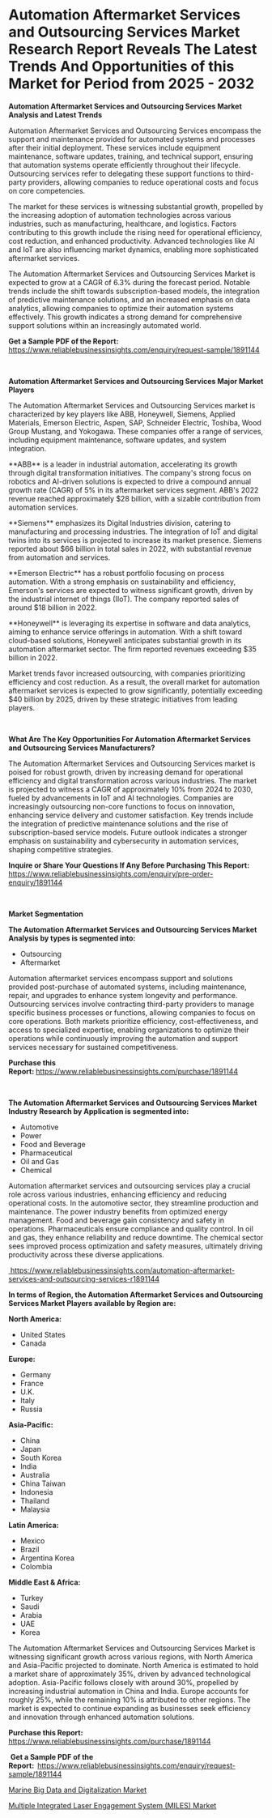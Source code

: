 <p><h1>Automation Aftermarket Services and Outsourcing Services Market Research Report Reveals The Latest Trends And Opportunities of this Market for Period from 2025 - 2032</h1></p><p><strong>Automation Aftermarket Services and Outsourcing Services Market Analysis and Latest Trends</strong></p>
<p><p>Automation Aftermarket Services and Outsourcing Services encompass the support and maintenance provided for automated systems and processes after their initial deployment. These services include equipment maintenance, software updates, training, and technical support, ensuring that automation systems operate efficiently throughout their lifecycle. Outsourcing services refer to delegating these support functions to third-party providers, allowing companies to reduce operational costs and focus on core competencies.</p><p>The market for these services is witnessing substantial growth, propelled by the increasing adoption of automation technologies across various industries, such as manufacturing, healthcare, and logistics. Factors contributing to this growth include the rising need for operational efficiency, cost reduction, and enhanced productivity. Advanced technologies like AI and IoT are also influencing market dynamics, enabling more sophisticated aftermarket services.</p><p>The Automation Aftermarket Services and Outsourcing Services Market is expected to grow at a CAGR of 6.3% during the forecast period. Notable trends include the shift towards subscription-based models, the integration of predictive maintenance solutions, and an increased emphasis on data analytics, allowing companies to optimize their automation systems effectively. This growth indicates a strong demand for comprehensive support solutions within an increasingly automated world.</p></p>
<p><strong>Get a Sample PDF of the Report:&nbsp;</strong> <a href="https://www.reliablebusinessinsights.com/enquiry/request-sample/1891144?utm_campaign=60&utm_medium=2&utm_source=Github&utm_content=ia&utm_term=14012025&utm_id=automation-aftermarket-services-and-outsourcing-services">https://www.reliablebusinessinsights.com/enquiry/request-sample/1891144</a></p>
<p>&nbsp;</p>
<p><strong>Automation Aftermarket Services and Outsourcing Services Major Market Players</strong></p>
<p><p>The Automation Aftermarket Services and Outsourcing Services market is characterized by key players like ABB, Honeywell, Siemens, Applied Materials, Emerson Electric, Aspen, SAP, Schneider Electric, Toshiba, Wood Group Mustang, and Yokogawa. These companies offer a range of services, including equipment maintenance, software updates, and system integration.</p><p>**ABB** is a leader in industrial automation, accelerating its growth through digital transformation initiatives. The company's strong focus on robotics and AI-driven solutions is expected to drive a compound annual growth rate (CAGR) of 5% in its aftermarket services segment. ABB's 2022 revenue reached approximately $28 billion, with a sizable contribution from automation services.</p><p>**Siemens** emphasizes its Digital Industries division, catering to manufacturing and processing industries. The integration of IoT and digital twins into its services is projected to increase its market presence. Siemens reported about $66 billion in total sales in 2022, with substantial revenue from automation and services.</p><p>**Emerson Electric** has a robust portfolio focusing on process automation. With a strong emphasis on sustainability and efficiency, Emerson's services are expected to witness significant growth, driven by the industrial internet of things (IIoT). The company reported sales of around $18 billion in 2022.</p><p>**Honeywell** is leveraging its expertise in software and data analytics, aiming to enhance service offerings in automation. With a shift toward cloud-based solutions, Honeywell anticipates substantial growth in its automation aftermarket sector. The firm reported revenues exceeding $35 billion in 2022.</p><p>Market trends favor increased outsourcing, with companies prioritizing efficiency and cost reduction. As a result, the overall market for automation aftermarket services is expected to grow significantly, potentially exceeding $40 billion by 2025, driven by these strategic initiatives from leading players.</p></p>
<p>&nbsp;</p>
<p><strong>What Are The Key Opportunities For Automation Aftermarket Services and Outsourcing Services Manufacturers?</strong></p>
<p><p>The Automation Aftermarket Services and Outsourcing Services market is poised for robust growth, driven by increasing demand for operational efficiency and digital transformation across various industries. The market is projected to witness a CAGR of approximately 10% from 2024 to 2030, fueled by advancements in IoT and AI technologies. Companies are increasingly outsourcing non-core functions to focus on innovation, enhancing service delivery and customer satisfaction. Key trends include the integration of predictive maintenance solutions and the rise of subscription-based service models. Future outlook indicates a stronger emphasis on sustainability and cybersecurity in automation services, shaping competitive strategies.</p></p>
<p><strong>Inquire or Share Your Questions If Any Before Purchasing This Report:</strong> <a href="https://www.reliablebusinessinsights.com/enquiry/pre-order-enquiry/1891144?utm_campaign=60&utm_medium=2&utm_source=Github&utm_content=ia&utm_term=14012025&utm_id=automation-aftermarket-services-and-outsourcing-services">https://www.reliablebusinessinsights.com/enquiry/pre-order-enquiry/1891144</a></p>
<p>&nbsp;</p>
<p><strong>Market Segmentation</strong></p>
<p><strong>The Automation Aftermarket Services and Outsourcing Services Market Analysis by types is segmented into:</strong></p>
<p><ul><li>Outsourcing</li><li>Aftermarket</li></ul></p>
<p><p>Automation aftermarket services encompass support and solutions provided post-purchase of automated systems, including maintenance, repair, and upgrades to enhance system longevity and performance. Outsourcing services involve contracting third-party providers to manage specific business processes or functions, allowing companies to focus on core operations. Both markets prioritize efficiency, cost-effectiveness, and access to specialized expertise, enabling organizations to optimize their operations while continuously improving the automation and support services necessary for sustained competitiveness.</p></p>
<p><strong>Purchase this Report:&nbsp;</strong><a href="https://www.reliablebusinessinsights.com/purchase/1891144?utm_campaign=60&utm_medium=2&utm_source=Github&utm_content=ia&utm_term=14012025&utm_id=automation-aftermarket-services-and-outsourcing-services">https://www.reliablebusinessinsights.com/purchase/1891144</a></p>
<p>&nbsp;</p>
<p><strong>The Automation Aftermarket Services and Outsourcing Services Market Industry Research by Application is segmented into:</strong></p>
<p><ul><li>Automotive</li><li>Power</li><li>Food and Beverage</li><li>Pharmaceutical</li><li>Oil and Gas</li><li>Chemical</li></ul></p>
<p><p>Automation aftermarket services and outsourcing services play a crucial role across various industries, enhancing efficiency and reducing operational costs. In the automotive sector, they streamline production and maintenance. The power industry benefits from optimized energy management. Food and beverage gain consistency and safety in operations. Pharmaceuticals ensure compliance and quality control. In oil and gas, they enhance reliability and reduce downtime. The chemical sector sees improved process optimization and safety measures, ultimately driving productivity across these diverse applications.</p></p>
<p><a href="https://www.reliablebusinessinsights.com/automation-aftermarket-services-and-outsourcing-services-r1891144?utm_campaign=60&utm_medium=2&utm_source=Github&utm_content=ia&utm_term=14012025&utm_id=automation-aftermarket-services-and-outsourcing-services">&nbsp;https://www.reliablebusinessinsights.com/automation-aftermarket-services-and-outsourcing-services-r1891144</a></p>
<p><strong>In terms of Region, the Automation Aftermarket Services and Outsourcing Services Market Players available by Region are:</strong></p>
<p>
    <p> <strong> North America: </strong>
        <ul>
            <li>United States</li>
            <li>Canada</li>
        </ul>
        </p> 
    <p> <strong> Europe: </strong>
        <ul>
            <li>Germany</li>
            <li>France</li>
            <li>U.K.</li>
            <li>Italy</li>
            <li>Russia</li>
        </ul>
        </p> 
    <p> <strong> Asia-Pacific: </strong>
        <ul>
            <li>China</li>
            <li>Japan</li>
            <li>South Korea</li>
            <li>India</li>
            <li>Australia</li>
            <li>China Taiwan</li>
            <li>Indonesia</li>
            <li>Thailand</li>
            <li>Malaysia</li>
        </ul>
        </p> 
    <p> <strong> Latin America: </strong>
        <ul>
            <li>Mexico</li>
            <li>Brazil</li>
            <li>Argentina Korea</li>
            <li>Colombia</li>
        </ul>
        </p> 
    <p> <strong> Middle East & Africa: </strong>
        <ul>
            <li>Turkey</li>
            <li>Saudi</li>
            <li>Arabia</li>
            <li>UAE</li>
            <li>Korea</li>
        </ul>
    </p>
    </p>
<p><p>The Automation Aftermarket Services and Outsourcing Services Market is witnessing significant growth across various regions, with North America and Asia-Pacific projected to dominate. North America is estimated to hold a market share of approximately 35%, driven by advanced technological adoption. Asia-Pacific follows closely with around 30%, propelled by increasing industrial automation in China and India. Europe accounts for roughly 25%, while the remaining 10% is attributed to other regions. The market is expected to continue expanding as businesses seek efficiency and innovation through enhanced automation solutions.</p></p>
<p><strong>Purchase this Report: </strong><a href="https://www.reliablebusinessinsights.com/purchase/1891144?utm_campaign=60&utm_medium=2&utm_source=Github&utm_content=ia&utm_term=14012025&utm_id=automation-aftermarket-services-and-outsourcing-services">https://www.reliablebusinessinsights.com/purchase/1891144</a></p>
<p>&nbsp;<strong>Get a Sample PDF of the Report:&nbsp;&nbsp;</strong><a href="https://www.reliablebusinessinsights.com/enquiry/request-sample/1891144?utm_campaign=60&utm_medium=2&utm_source=Github&utm_content=ia&utm_term=14012025&utm_id=automation-aftermarket-services-and-outsourcing-services">https://www.reliablebusinessinsights.com/enquiry/request-sample/1891144</a></p>
<p><strong></strong></p>
<p><p><a href="https://github.com/carendesrochers299/Market-Research-Report-List-1/blob/main/marine-big-data-and-digitalization-market.md?utm_campaign=60&utm_medium=2&utm_source=Github&utm_content=ia&utm_term=14012025&utm_id=automation-aftermarket-services-and-outsourcing-services">Marine Big Data and Digitalization Market</a></p><p><a href="https://github.com/chaturberville8181/Market-Research-Report-List-1/blob/main/multiple-integrated-laser-engagement-system-miles-market.md?utm_campaign=60&utm_medium=2&utm_source=Github&utm_content=ia&utm_term=14012025&utm_id=automation-aftermarket-services-and-outsourcing-services">Multiple Integrated Laser Engagement System (MILES) Market</a></p></p>